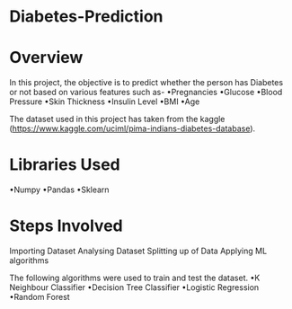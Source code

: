 # Diabetes-Prediction
 
# Overview
In this project, the objective is to predict whether the person has Diabetes or not 
based on various features such as-
•Pregnancies
•Glucose
•Blood Pressure
•Skin Thickness
•Insulin Level
•BMI
•Age

The dataset used in this project has taken from the kaggle (https://www.kaggle.com/uciml/pima-indians-diabetes-database).

# Libraries Used
•Numpy
•Pandas
•Sklearn

# Steps Involved

Importing Dataset
Analysing Dataset
Splitting up of Data
Applying ML algorithms

The following algorithms were used to train and test the dataset.
•K Neighbour Classifier
•Decision Tree Classifier
•Logistic Regression
•Random Forest

